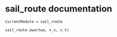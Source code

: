 # sail_route documentation

```@meta
CurrentModule = sail_route
```

```@docs
sail_route.awa(twa, v_s, v_t)
```
